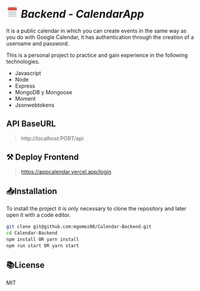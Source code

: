 # ![Logo](https://raw.githubusercontent.com/mgomez08/Calendar-Frontend/master/public/favicon.png) _Backend - CalendarApp_

It is a public calendar in which you can create events in the same way as you do with Google Calendar, it has authentication through the creation of a username and password.

This is a personal project to practice and gain experience in the following technologies.

- Javascript
- Node
- Express
- MongoDB y Mongoose
- Moment
- Jsonwebtokens


## API BaseURL

> http://localhost:PORT/api

## ⚒ Deploy Frontend

> https://appcalendar.vercel.app/login

## 📥Installation

To install the project it is only necessary to clone the repository and later open it with a code editor.

```sh
git clone git@github.com:mgomez08/Calendar-Backend.git
cd Calendar-Backend
npm install OR yarn install
npm run start OR yarn start
```

## 📚License

MIT

